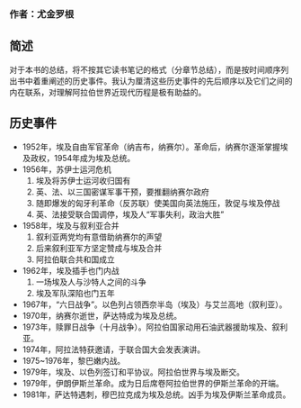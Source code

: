 
### 作者：尤金罗根

## 简述

对于本书的总结，将不按其它读书笔记的格式（分章节总结），而是按时间顺序列出书中着重阐述的历史事件。我认为厘清这些历史事件的先后顺序以及它们之间的内在联系，对理解阿拉伯世界近现代历程是极有助益的。

## 历史事件

* 1952年，埃及自由军官革命（纳吉布，纳赛尔）。革命后，纳赛尔逐渐掌握埃及政权，1954年成为埃及总统。
* 1956年，苏伊士运河危机
  1. 埃及将苏伊士运河收归国有
  2. 英、法、以三国密谋军事干预，要推翻纳赛尔政府
  3. 随即爆发的匈牙利革命（反苏联）使美国向英法施压，敦促与埃及停战
  4. 英、法接受联合国调停，埃及人“军事失利，政治大胜”
* 1958年，埃及与叙利亚合并
  1. 叙利亚两党均有意借助纳赛尔的声望
  2. 后来叙利亚军方坚定赞成与埃及合并
  3. 阿拉伯联合共和国成立
* 1962年，埃及插手也门内战
  1. 一场埃及人与沙特人之间的斗争
  2. 埃及军队深陷也门五年
* 1967年，“六日战争”。以色列占领西奈半岛（埃及）与艾兰高地（叙利亚）。
* 1970年，纳赛尔逝世，萨达特成为埃及总统。
* 1973年，赎罪日战争（十月战争）。阿拉伯国家动用石油武器援助埃及、叙利亚。
* 1974年，阿拉法特获邀请，于联合国大会发表演讲。
* 1975~1976年，黎巴嫩内战。
* 1979年，埃及、以色列签订和平协议。阿拉伯世界与埃及断交。
* 1979年，伊朗伊斯兰革命。成为日后席卷阿拉伯世界的伊斯兰革命的开端。
* 1981年，萨达特遇刺，穆巴拉克成为埃及总统。凶手为埃及伊斯兰革命成员。

